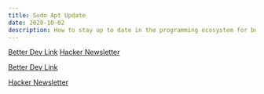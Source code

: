 ```yaml
---
title: Sudo Apt Update
date: 2020-10-02
description: How to stay up to date in the programming ecosystem for busy people
---
```


[Better Dev Link](https://betterdev.link/)
[Hacker Newsletter](https://hackernewsletter.com/)

<a href="https://betterdev.link/" target="__blank">Better Dev Link</a>

<a href="https://hackernewsletter.com/" target="__blank">Hacker Newsletter</a>
